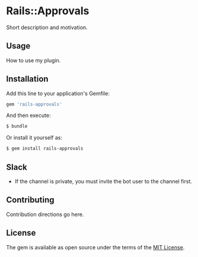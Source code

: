 # Rails::Approvals
Short description and motivation.

## Usage
How to use my plugin.

## Installation
Add this line to your application's Gemfile:

```ruby
gem 'rails-approvals'
```

And then execute:
```bash
$ bundle
```

Or install it yourself as:
```bash
$ gem install rails-approvals
```

## Slack

- If the channel is private, you must invite the bot user to the channel first.

## Contributing
Contribution directions go here.

## License
The gem is available as open source under the terms of the [MIT License](https://opensource.org/licenses/MIT).
